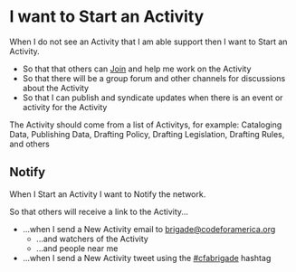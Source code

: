 #  I want to Start an Activity
When I do not see an Activity that I am able support then I want to Start an Activity.
* So that that others can [Join](join_initiative.md) and help me work on the Activity
* So that there will be a group forum and other channels for discussions about the Activity
* So that I can publish and syndicate updates when there is an event or activity for the Activity

The Activity should come from a list of Activitys, for example: Cataloging Data, Publishing Data, Drafting Policy, Drafting Legislation, Drafting Rules, and others

## Notify
When I Start an Activity I want to Notify the network.

So that others will receive a link to the Activity...

* ...when I send a New Activity email to brigade@codeforamerica.org
  * ...and watchers of the Activity
  * ...and people near me
* ...when I send a New Activity tweet using the [#cfabrigade](https://twitter.com/#!/search/%23cfabrigade) hashtag